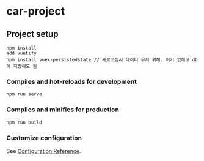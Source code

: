 # car-project

## Project setup
```
npm install
add vuetify
npm install vuex-persistedstate // 새로고침시 데이터 유지 위해. 이거 없애고 db에 저장해도 됨
```

### Compiles and hot-reloads for development
```
npm run serve
```

### Compiles and minifies for production
```
npm run build
```

### Customize configuration
See [Configuration Reference](https://cli.vuejs.org/config/).
